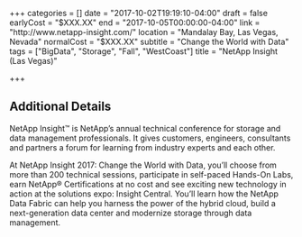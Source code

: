 +++
categories = []
date = "2017-10-02T19:19:10-04:00"
draft = false
earlyCost = "$XXX.XX"
end = "2017-10-05T00:00:00-04:00"
link = "http://www.netapp-insight.com/"
location = "Mandalay Bay, Las Vegas, Nevada"
normalCost = "$XXX.XX"
subtitle = "Change the World with Data"
tags = ["BigData", "Storage", "Fall", "WestCoast"]
title = "NetApp Insight (Las Vegas)"

+++
<!--more-->

## Additional Details

NetApp Insight™ is NetApp’s annual technical conference for storage and data management professionals. It gives customers, engineers, consultants and partners a forum for learning from industry experts and each other.

At NetApp Insight 2017: Change the World with Data, you’ll choose from more than 200 technical sessions, participate in self-paced Hands-On Labs, earn NetApp® Certifications at no cost and see exciting new technology in action at the solutions expo: Insight Central. You’ll learn how the NetApp Data Fabric can help you harness the power of the hybrid cloud, build a next-generation data center and modernize storage through data management.